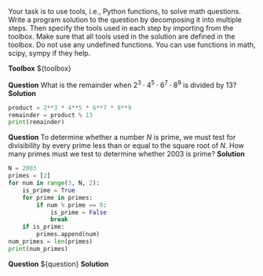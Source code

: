 Your task is to use tools, i.e., Python functions, to solve math questions.
Write a program solution to the question by decomposing it into multiple steps. Then specify the tools used in each step by importing from the toolbox. Make sure that all tools used in the solution are defined in the toolbox. Do not use any undefined functions.
You can use functions in math, scipy, sympy if they help.

**Toolbox**
${toolbox}


**Question**
What is the remainder when $2^3 \cdot 4^5 \cdot 6^7 \cdot 8^9$ is divided by 13?
**Solution**
```python
product = 2**3 * 4**5 * 6**7 * 8**9
remainder = product % 13
print(remainder)
```


**Question**
To determine whether a number $\textit{N}$ is prime, we must test for divisibility by every prime less than or equal to the square root of $\textit{N}$. How many primes must we test to determine whether $2003$ is prime?
**Solution**
```python
N = 2003
primes = [2]
for num in range(3, N, 2):
    is_prime = True
    for prime in primes:
        if num % prime == 0:
            is_prime = False
            break
    if is_prime:
        primes.append(num)
num_primes = len(primes)
print(num_primes)
```


**Question**
${question}
**Solution**

